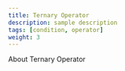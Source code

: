 ```yaml
---
title: Ternary Operator
description: sample description
tags: [condition, operator]
weight: 3
---
```


About Ternary Operator